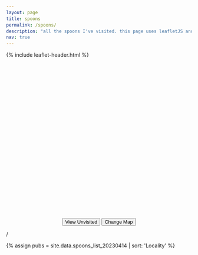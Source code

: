 ```yaml
---
layout: page
title: spoons
permalink: /spoons/
description: "all the spoons I've visited. this page uses leafletJS and plugins thereof (locatecontrol, markercluster); and has been created to assist in my learning of leafletJS."
nav: true
---
```


{% include leaflet-header.html %}

<div id="container-map">
    <div id="map" class="mb-3" style="height: 30em; border-radius: 5px;"></div>
</div>
<center>
    <button class="btn mb-3" id="visited" onclick="handleVisitedSwap()">
        <i class="fas fa-map-marker-alt"></i>
        <span id="visited-shown-text">View Unvisited</span>
    </button>
    <button class="btn mb-3" id="" onclick="handleLayerSwap()">
        <i class="fas fa-map"></i>
        <span id="">Change Map</span>
    </button>
</center>

<div class="progress mb-1">
  <div class="progress-bar" id="pubProgressbar" role="progressbar" aria-valuenow="0" aria-valuemin="0" aria-valuemax="100"></div>
</div>
  <p class="text-center mb-3"><span id="progressLeft"></span> / <span id="progressRight"></span></p>

{% assign pubs = site.data.spoons_list_20230414 | sort: 'Locality' %}
<div class="card-columns" style="display: inline-block;" id="cards-landing">
</div>

<style>

.leaflet-marker-icon {
    border-radius: 5px;
}

.dumb-a {
    text-decoration:none;
    transition: all 0.1s linear;
    z-index: 100;
}
.dumb-a:hover {
    z-index: 1000;
    text-decoration:none;
    transform: scale(1.05);
    filter: brightness(1.05);
    border-radius: 0.5em;
}

#cluster-switch {
    background-color: red;
}

.leaflet-cluster-switch {
    margin-top: 10px;
    margin-left: 10px;
}

</style>


<script>
    const tileURL = {{ site.maps.tiles.spoons | jsonify}}
    unvisitedShown = false;

    var spoonsIcon = L.icon({
        iconUrl: '/assets/img/spoons-icon.png',
        iconSize: [24, 24],
    });

    var greySpoonsIcon = L.divIcon({
        // iconUrl: '/assets/img/spoons-icon.png',
        iconSize: [24, 24],
        html: '<img alt="W" src="/assets/img/spoons-icon.png" style="display: block; color: white; width: 100%; height: 100%;background-color: grey; filter: sepia(); "></img>'
    });

    var closedSpoonsIcon = L.icon({
        iconUrl: '/assets/img/closed-spoons-icon.png',
        iconSize: [24, 24],
    });


    var pubPoints = {{ site.data.spoons_list_20230414 | jsonify }};
    // console.log(pubPoints);
    var map = L.map('map').setView([53.19059056109805, -1.864886360220277], 8);

    var tl = L.tileLayer(tileURL, {
        maxZoom: 19,
        attribution: '&copy; <a href="http://www.openstreetmap.org/copyright">OpenStreetMap</a>'
    }).addTo(map);
    var tlTwo = L.tileLayer("https://{s}.basemaps.cartocdn.com/dark_all/{z}/{x}/{y}{r}.png", {
        maxZoom: 19,
        attribution: '&copy; <a href="http://www.openstreetmap.org/copyright">OpenStreetMap</a>'
    })

    function handleLocationError() {
        console.log("Location refused");
    }

    var lc = L.control.locate({keepCurrentZoomLevel:true,onLocationError: handleLocationError,}).addTo(map);

    lc.start();

    var visitedMarkers = L.markerClusterGroup();
    var unvisitedMarkers = L.markerClusterGroup();

    var count = 0;


    for (i in pubPoints) {
        let pub = pubPoints[i];
        if (pub.Visited == "Y") {
            var marker = L.marker([pub.Latitude,pub.Longitude,], {icon: (pub.Closed == "Y") ? closedSpoonsIcon : spoonsIcon})
            marker.bindPopup(`<center><a href="${pub.SourceURL}"><b>${pub.pubName}</b></a><br>${pub.Locality}</center>`);
            visitedMarkers.addLayer(marker);
            count += 1;
            
            let cardA = document.createElement("a");
            cardA.classList.add("dumb-a");

            cardA.href = pub.SourceURL;

            let card = document.createElement("div");
            card.classList.add("card");
            card.classList.add("shadow-none");
            card.classList.add("border-black");
            card.classList.add("mb-3");
            card.classList.add("text-center");
            card.classList.add("card-block");
            card.classList.add("d-flex");
            card.classList.add("dumb-a");
            if (pub.Closed == "Y") {
                card.classList.add("bg-danger");
            }
            
            let cardInner = document.createElement("div");
            cardInner.classList.add("card-body");
            cardInner.classList.add("align-items-center");
            cardInner.classList.add("d-flex");
            cardInner.classList.add("justify-content-center");
            cardInner.style.height = "6em";

            let cardInnerText = document.createElement("h5");
            cardInnerText.classList.add("card-title");
            if (pub.Closed == "Y") {
                cardInnerText.innerHTML = "<br>" + pub.pubName + "<br><small>Closed</small>";
            } else {
                cardInnerText.innerHTML = pub.pubName;
            }

            let cardFooter = document.createElement("div");
            cardFooter.classList.add("card-footer");
            
            let cardFooterText = document.createElement("p");
            cardFooterText.classList.add("card-text");
            cardFooterText.innerHTML = pub.Locality;
            
            cardFooter.innerHTML = cardFooterText.outerHTML;
            cardInner.innerHTML = cardInnerText.outerHTML;

            card.innerHTML = cardInner.outerHTML + cardFooter.outerHTML;
            cardA.innerHTML = card.outerHTML;

            cardInner.appendChild(cardInnerText);
            cardFooter.innerHTML = cardFooterText.outerHTML;
            
            document.getElementById("cards-landing").appendChild(cardA);
        } else {
            var marker = L.marker([pub.Latitude,pub.Longitude,], {icon: (pub.Closed == "Y") ? closedSpoonsIcon : greySpoonsIcon})
            marker.bindPopup(`<center><a href="${pub.SourceURL}"><b>${pub.pubName}</b></a><br>${pub.Locality}</center><center><small><i>Unvisited</i></small></center>`);
            unvisitedMarkers.addLayer(marker);

        }
    }
    
    map.addLayer(visitedMarkers);
    // map.addLayer(unvisitedMarkers);
    // unvisitedShown = true;

    
    document.getElementById("progressLeft").innerHTML = count;
    document.getElementById("progressRight").innerHTML = pubPoints.length;


    document.getElementById("pubProgressbar").ariaValueMax = pubPoints.length;
    document.getElementById("pubProgressbar").ariaValueNow = count;

    document.getElementById("pubProgressbar").style.width = (count / pubPoints.length * 100) + "%";

    function handleVisitedSwap() {
        if (unvisitedShown) {
            map.removeLayer(unvisitedMarkers);
            document.getElementById("visited-shown-text").innerHTML = "View Unvisited";
            unvisitedShown = false;
        } else {
            map.addLayer(unvisitedMarkers);
            document.getElementById("visited-shown-text").innerHTML = "Hide Unvisited";
            unvisitedShown = true;
        }
    }
    function handleLayerSwap() {
        if (map.hasLayer(tl)) {
            map.removeLayer(tl);
            map.addLayer(tlTwo);
        } else {
            map.removeLayer(tlTwo);
            map.addLayer(tl);
        }
    }
</script>
